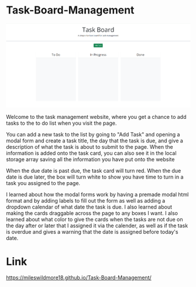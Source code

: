 # Task-Board-Management

![alt text](<website screenshot.png>)

Welcome to the task management website, where you get a chance to add tasks to the to do list when you visit the page.

You can add a new task to the list by going to "Add Task" and opening a modal form and create a task title, the day that the task is due, and give a description of what the task is about to submit to the page. When the information is added onto the task card, you can also see it in the local storage array saving all the information you have put onto the website

When the due date is past due, the task card will turn red. When the due date is due later, the box will turn white to show you have time to turn in a task you assigned to the page.

I learned about how the modal forms work by having a premade modal html format and by adding labels to fill out the form as well as adding a dropdown calendar of what date the task is due. I also learned about making the cards draggable across the page to any boxes I want. I also learned about what color to give the cards when the tasks are not due on the day after or later that I assigned it via the calender, as well as if the task is overdue and gives a warning that the date is assigned before today's date.

# Link

https://mileswildmore18.github.io/Task-Board-Management/
